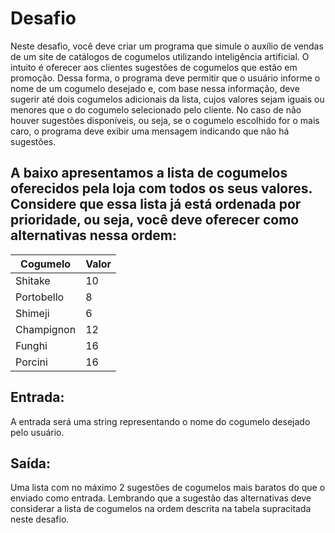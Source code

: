 # Desafio
Neste desafio, você deve criar um programa que simule o auxílio de vendas de um site de catálogos de cogumelos utilizando inteligência artificial. O intuito é oferecer aos clientes sugestões de cogumelos que estão em promoção. Dessa forma, o programa deve permitir que o usuário informe o nome de um cogumelo desejado e, com base nessa informação, deve sugerir até dois cogumelos adicionais da lista, cujos valores sejam iguais ou menores que o do cogumelo selecionado pelo cliente. No caso de não houver sugestões disponíveis, ou seja, se o cogumelo escolhido for o mais caro, o programa deve exibir uma mensagem indicando que não há sugestões.

## A baixo apresentamos a lista de cogumelos oferecidos pela loja com todos os seus valores. Considere que essa lista já está ordenada por prioridade, ou seja, você deve oferecer como alternativas nessa ordem:

| Cogumelo    | Valor |
|-------------|-------|
| Shitake     | 10    |
| Portobello  | 8     |
| Shimeji     | 6     |
| Champignon  | 12    |
| Funghi      | 16    |
| Porcini     | 16    |

## Entrada:
A entrada será uma string representando o nome do cogumelo desejado pelo usuário.

## Saída:
Uma lista com no máximo 2 sugestões de cogumelos mais baratos do que o enviado como entrada. Lembrando que a sugestão das alternativas deve considerar a lista de cogumelos na ordem descrita na tabela supracitada neste desafio.